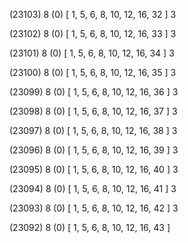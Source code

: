 (23103) 8 (0) [ 1, 5, 6, 8, 10, 12, 16, 32 ] 3 


(23102) 8 (0) [ 1, 5, 6, 8, 10, 12, 16, 33 ] 3 


(23101) 8 (0) [ 1, 5, 6, 8, 10, 12, 16, 34 ] 3 


(23100) 8 (0) [ 1, 5, 6, 8, 10, 12, 16, 35 ] 3 


(23099) 8 (0) [ 1, 5, 6, 8, 10, 12, 16, 36 ] 3 


(23098) 8 (0) [ 1, 5, 6, 8, 10, 12, 16, 37 ] 3 


(23097) 8 (0) [ 1, 5, 6, 8, 10, 12, 16, 38 ] 3 


(23096) 8 (0) [ 1, 5, 6, 8, 10, 12, 16, 39 ] 3 


(23095) 8 (0) [ 1, 5, 6, 8, 10, 12, 16, 40 ] 3 


(23094) 8 (0) [ 1, 5, 6, 8, 10, 12, 16, 41 ] 3 


(23093) 8 (0) [ 1, 5, 6, 8, 10, 12, 16, 42 ] 3 


(23092) 8 (0) [ 1, 5, 6, 8, 10, 12, 16, 43 ]  

